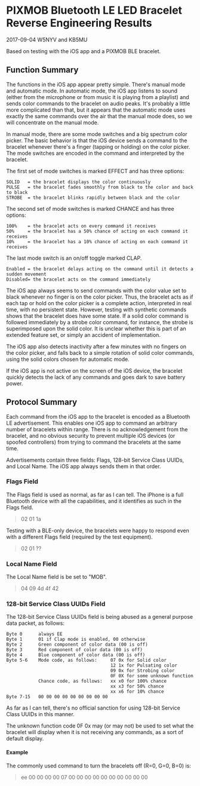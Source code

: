 # PIXMOB Bluetooth LE LED Bracelet Reverse Engineering Results
2017-09-04 W5NYV and KB5MU

Based on testing with the iOS app and a PIXMOB BLE bracelet.

## Function Summary

The functions in the iOS app appear pretty simple. There's manual mode and automatic mode. In automatic mode, the iOS app listens to sound (either from the microphone or from music it is playing from a playlist) and sends color commands to the bracelet on audio peaks. It's probably a little more complicated than that, but it appears that the automatic mode uses exactly the same commands over the air that the manual mode does, so we will concentrate on the manual mode.

In manual mode, there are some mode switches and a big spectrum color picker. The basic behavior is that the iOS device sends a command to the bracelet whenever there's a finger (tapping or holding) on the color picker. The mode switches are encoded in the command and interpreted by the bracelet.

The first set of mode switches is marked EFFECT and has three options:

    SOLID	= the bracelet displays the color continuously
	PULSE	= the bracelet fades smoothly from black to the color and back to black
	STROBE	= the bracelet blinks rapidly between black and the color

The second set of mode switches is marked CHANCE and has three options:

    100%	= the bracelet acts on every command it receives
    50%		= the bracelet has a 50% chance of acting on each command it receives
    10%		= the bracelet has a 10% chance of acting on each command it receives

The last mode switch is an on/off toggle marked CLAP.

    Enabled	= the bracelet delays acting on the command until it detects a sudden movement
    Disabled= the bracelet acts on the command immediately

The iOS app always seems to send commands with the color value set to black whenever no finger is on the color picker. Thus, the bracelet acts as if each tap or hold on the color picker is a complete action, interpreted in real time, with no persistent state. However, testing with synthetic commands shows that the bracelet does have some state. If a solid color command is followed immediately by a strobe color command, for instance, the strobe is superimposed upon the solid color. It is unclear whether this is part of an extended feature set, or simply an accident of implementation.

The iOS app also detects inactivity after a few minutes with no fingers on the color picker, and falls back to a simple rotation of solid color commands, using the solid colors chosen for automatic mode.

If the iOS app is not active on the screen of the iOS device, the bracelet quickly detects the lack of any commands and goes dark to save battery power.

## Protocol Summary

Each command from the iOS app to the bracelet is encoded as a Bluetooth LE advertisement. This enables one iOS app to command an arbitrary number of bracelets within range. There is no acknowledgement from the bracelet, and no obvious security to prevent multiple iOS devices (or spoofed controllers) from trying to command the bracelets at the same time.

Advertisements contain three fields: Flags, 128-bit Service Class UUIDs, and Local Name. The iOS app always sends them in that order.

### Flags Field

The Flags field is used as normal, as far as I can tell. The iPhone is a full Bluetooth device with all the capabilities, and it identifies as such in the Flags field.
> 02 01 1a

Testing with a BLE-only device, the bracelets were happy to respond even with a different Flags field (required by the test equipment).
> 02 01 ??

### Local Name Field

The Local Name field is be set to "MOB".
> 04 09 4d 4f 42

### 128-bit Service Class UUIDs Field

The 128-bit Service Class UUIDs field is being abused as a general purpose data packet, as follows:

    Byte 0		always EE
    Byte 1		01 if Clap mode is enabled, 00 otherwise
    Byte 2		Green component of color data (00 is off)
    Byte 3		Red component of color data (00 is off)
    Byte 4		Blue component of color data (00 is off)
    Byte 5-6	Mode code, as follows:	   07 0x for Solid color
                                           12 1x for Pulsating color
                                           09 0x for Strobing color
                                           0F 0X for some unknown function
                Chance code, as follows:   xx x0 for 100% chance
                                           xx x3 for 50% chance
                                           xx x6 for 10% chance
    Byte 7-15	00 00 00 00 00 00 00 00 00

As far as I can tell, there's no official sanction for using 128-bit Service Class UUIDs in this manner.

The unknown function code 0F 0x may (or may not) be used to set what the bracelet will display when it is not receiving any commands, as a sort of default display.

#### Example

The commonly used command to turn the bracelets off (R=0, G=0, B=0) is:

> ee 00 00 00 00 07 00 00 00 00 00 00 00 00 00 00

